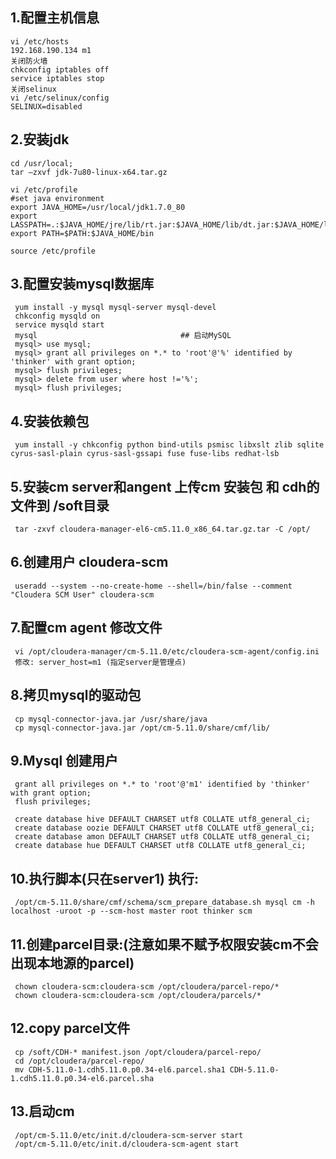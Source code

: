 ## 1.配置主机信息
    vi /etc/hosts
    192.168.190.134 m1
    关闭防火墙
    chkconfig iptables off
    service iptables stop 
    关闭selinux
    vi /etc/selinux/config 
    SELINUX=disabled
## 2.安装jdk
    cd /usr/local;
    tar –zxvf jdk-7u80-linux-x64.tar.gz
    
    vi /etc/profile
    #set java environment
    export JAVA_HOME=/usr/local/jdk1.7.0_80
    export LASSPATH=.:$JAVA_HOME/jre/lib/rt.jar:$JAVA_HOME/lib/dt.jar:$JAVA_HOME/lib/tools.jar
    export PATH=$PATH:$JAVA_HOME/bin
     
    source /etc/profile
## 3.配置安装mysql数据库
     yum install -y mysql mysql-server mysql-devel
     chkconfig mysqld on
     service mysqld start
     mysql                                ## 启动MySQL
     mysql> use mysql;
     mysql> grant all privileges on *.* to 'root'@'%' identified by 'thinker' with grant option;
     mysql> flush privileges;
     mysql> delete from user where host !='%';
     mysql> flush privileges;
## 4.安装依赖包
     yum install -y chkconfig python bind-utils psmisc libxslt zlib sqlite cyrus-sasl-plain cyrus-sasl-gssapi fuse fuse-libs redhat-lsb
## 5.安装cm server和angent 上传cm 安装包 和 cdh的文件到 /soft目录
     tar -zxvf cloudera-manager-el6-cm5.11.0_x86_64.tar.gz.tar -C /opt/
## 6.创建用户 cloudera-scm
     useradd --system --no-create-home --shell=/bin/false --comment "Cloudera SCM User" cloudera-scm
## 7.配置cm agent 修改文件 
     vi /opt/cloudera-manager/cm-5.11.0/etc/cloudera-scm-agent/config.ini
     修改: server_host=m1 (指定server是管理点)
## 8.拷贝mysql的驱动包
     cp mysql-connector-java.jar /usr/share/java
     cp mysql-connector-java.jar /opt/cm-5.11.0/share/cmf/lib/
## 9.Mysql 创建用户
     grant all privileges on *.* to 'root'@'m1' identified by 'thinker' with grant option;
     flush privileges;
     
     create database hive DEFAULT CHARSET utf8 COLLATE utf8_general_ci;
     create database oozie DEFAULT CHARSET utf8 COLLATE utf8_general_ci;
     create database amon DEFAULT CHARSET utf8 COLLATE utf8_general_ci;
     create database hue DEFAULT CHARSET utf8 COLLATE utf8_general_ci;
## 10.执行脚本(只在server1) 执行:
     /opt/cm-5.11.0/share/cmf/schema/scm_prepare_database.sh mysql cm -h localhost -uroot -p --scm-host master root thinker scm
## 11.创建parcel目录:(注意如果不赋予权限安装cm不会出现本地源的parcel)
     chown cloudera-scm:cloudera-scm /opt/cloudera/parcel-repo/*
     chown cloudera-scm:cloudera-scm /opt/cloudera/parcels/*
## 12.copy parcel文件
     cp /soft/CDH-* manifest.json /opt/cloudera/parcel-repo/
     cd /opt/cloudera/parcel-repo/
     mv CDH-5.11.0-1.cdh5.11.0.p0.34-el6.parcel.sha1 CDH-5.11.0-1.cdh5.11.0.p0.34-el6.parcel.sha
## 13.启动cm
     /opt/cm-5.11.0/etc/init.d/cloudera-scm-server start
     /opt/cm-5.11.0/etc/init.d/cloudera-scm-agent start
